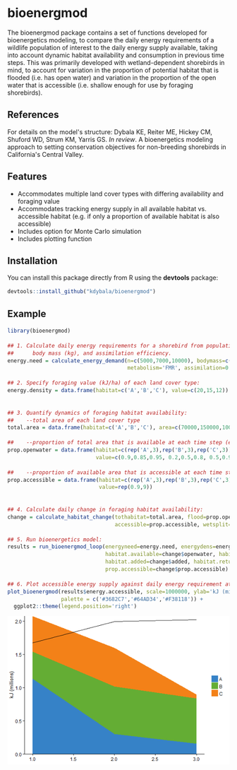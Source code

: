 <!-- README.md is generated from README.Rmd. Please edit that file -->
bioenergmod
===========

The bioenergmod package contains a set of functions developed for bioenergetics modeling, to compare the daily energy requirements of a wildlife population of interest to the daily energy supply available, taking into account dynamic habitat availability and consumption in previous time steps. This was primarily developed with wetland-dependent shorebirds in mind, to account for variation in the proportion of potential habitat that is flooded (i.e. has open water) and variation in the proportion of the open water that is accessible (i.e. shallow enough for use by foraging shorebirds).

References
----------

For details on the model's structure:
Dybala KE, Reiter ME, Hickey CM, Shuford WD, Strum KM, Yarris GS. <i>In review</i>. A bioenergetics modeling approach to setting conservation objectives for non-breeding shorebirds in California's Central Valley.

Features
--------

-   Accommodates multiple land cover types with differing availability and foraging value
-   Accommodates tracking energy supply in all available habitat vs. accessible habitat (e.g. if only a proportion of available habitat is also accessible)
-   Includes option for Monte Carlo simulation
-   Includes plotting function

Installation
------------

You can install this package directly from R using the **devtools** package:

``` r
devtools::install_github("kdybala/bioenergmod")
```

Example
-------

``` r
library(bioenergmod)

## 1. Calculate daily energy requirements for a shorebird from population size (n), average individual 
##      body mass (kg), and assimilation efficiency.
energy.need = calculate_energy_demand(n=c(5000,7000,10000), bodymass=c(0.1,0.08,0.05), 
                                      metabolism='FMR', assimilation=0.73, plot=FALSE)

## 2. Specify foraging value (kJ/ha) of each land cover type:
energy.density = data.frame(habitat=c('A','B','C'), value=c(20,15,12))


## 3. Quantify dynamics of foraging habitat availability:
##    --total area of each land cover type
total.area = data.frame(habitat=c('A','B','C'), area=c(70000,150000,100000))

##    --proportion of total area that is available at each time step (e.g., flooded)
prop.openwater = data.frame(habitat=c(rep('A',3),rep('B',3),rep('C',3)), yday=rep(c(1:3),3), 
                            value=c(0.9,0.85,0.95, 0.2,0.5,0.8, 0.5,0.9,0.7))

##    --proportion of available area that is accessible at each time step (e.g. suitable depth)
prop.accessible = data.frame(habitat=c(rep('A',3),rep('B',3),rep('C',3)), yday=rep(c(1:3),3), 
                             value=rep(0.9,9))


## 4. Calculate daily change in foraging habitat availability:
change = calculate_habitat_change(tothabitat=total.area, flood=prop.openwater, time='yday', value='value', 
                                  accessible=prop.accessible, wetsplit=F)

## 5. Run bioenergetics model:
results = run_bioenergmod_loop(energyneed=energy.need, energydens=energy.density, 
                               habitat.available=change$openwater, habitat.accessible=change$accessible,
                               habitat.added=change$added, habitat.returned=change$returned,
                               prop.accessible=change$prop.accessible)

## 6. Plot accessible energy supply against daily energy requirement at each time step:
plot_bioenergmod(results$energy.accessible, scale=1000000, ylab='kJ (millions)', der=energy.need,
                 palette = c('#3682C7','#64AD34','#F38118')) +
  ggplot2::theme(legend.position='right')
```

![](README-Example-1.png)

